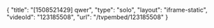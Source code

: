 {
    "title": "[1508521429] qwer",
    "type": "solo",
    "layout": "iframe-static",
    "videoId": "123185508",
    "url": "\/tvpembed\/123185508"
}